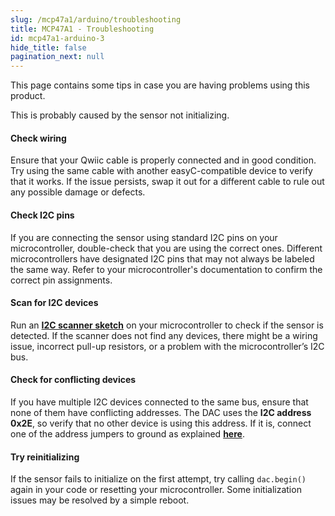 ```yaml
---
slug: /mcp47a1/arduino/troubleshooting
title: MCP47A1 - Troubleshooting
id: mcp47a1-arduino-3
hide_title: false
pagination_next: null
---
```


This page contains some tips in case you are having problems using this product.

<ExpandableSection title="My DAC won't initialize!">
This is probably caused by the sensor not initializing.

#### Check wiring
Ensure that your Qwiic cable is properly connected and in good condition. Try using the same cable with another easyC-compatible device to verify that it works. If the issue persists, swap it out for a different cable to rule out any possible damage or defects.

#### Check I2C pins
If you are connecting the sensor using standard I2C pins on your microcontroller, double-check that you are using the correct ones. Different microcontrollers have designated I2C pins that may not always be labeled the same way. Refer to your microcontroller's documentation to confirm the correct pin assignments.

#### Scan for I2C devices
Run an [**I2C scanner sketch**](https://github.com/SolderedElectronics/Soldered-Hacky-Codes/tree/main/I2C_Scanner) on your microcontroller to check if the sensor is detected. If the scanner does not find any devices, there might be a wiring issue, incorrect pull-up resistors, or a problem with the microcontroller’s I2C bus.

#### Check for conflicting devices
If you have multiple I2C devices connected to the same bus, ensure that none of them have conflicting addresses. The DAC uses the **I2C address 0x2E**, so verify that no other device is using this address. If it is, connect one of the address jumpers to ground as explained [**here**](/mcp47a1/hardware#jumper-details).

#### Try reinitializing
If the sensor fails to initialize on the first attempt, try calling `dac.begin()` again in your code or resetting your microcontroller. Some initialization issues may be resolved by a simple reboot.
</ExpandableSection>